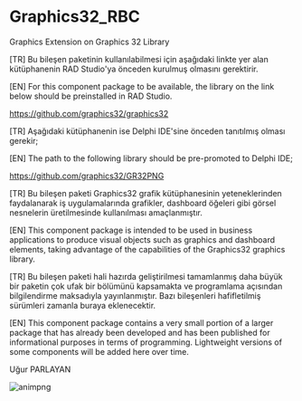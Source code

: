 # Graphics32_RBC
Graphics Extension on Graphics 32 Library

[TR] Bu bileşen paketinin kullanılabilmesi için aşağıdaki linkte yer alan kütüphanenin RAD Studio'ya önceden kurulmuş olmasını gerektirir.

[EN] For this component package to be available, the library on the link below should be preinstalled in RAD Studio.

https://github.com/graphics32/graphics32

[TR] Aşağıdaki kütüphanenin ise Delphi IDE'sine önceden tanıtılmış olması gerekir;

[EN] The path to the following library should be pre-promoted to Delphi IDE;

https://github.com/graphics32/GR32PNG

[TR] Bu bileşen paketi Graphics32 grafik kütüphanesinin yeteneklerinden faydalanarak iş uygulamalarında grafikler, dashboard öğeleri gibi görsel nesnelerin üretilmesinde kullanılması amaçlanmıştır.

[EN] This component package is intended to be used in business applications to produce visual objects such as graphics and dashboard elements, taking advantage of the capabilities of the Graphics32 graphics library.

[TR] Bu bileşen paketi hali hazırda geliştirilmesi tamamlanmış daha büyük bir paketin çok ufak bir bölümünü kapsamakta ve programlama açısından bilgilendirme maksadıyla yayınlanmıştır. Bazı bileşenleri hafifletilmiş sürümleri zamanla buraya eklenecektir.

[EN] This component package contains a very small portion of a larger package that has already been developed and has been published for informational purposes in terms of programming. Lightweight versions of some components will be added here over time.

Uğur PARLAYAN

![animpng](https://github.com/uparlayan/Graphics32_RBC/blob/master/Graphics32RBC.png)

